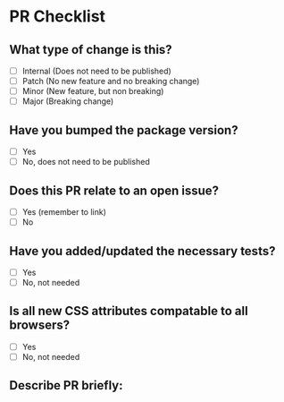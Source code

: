 # PR Checklist

## What type of change is this?
- [ ] Internal (Does not need to be published)
- [ ] Patch (No new feature and no breaking change)
- [ ] Minor (New feature, but non breaking)
- [ ] Major (Breaking change)

## Have you bumped the package version?
- [ ] Yes
- [ ] No, does not need to be published

## Does this PR relate to an open issue?
- [ ] Yes (remember to link)
- [ ] No

## Have you added/updated the necessary tests?
- [ ] Yes
- [ ] No, not needed

## Is all new CSS attributes compatable to all browsers?
- [ ] Yes
- [ ] No, not needed

## Describe PR briefly: